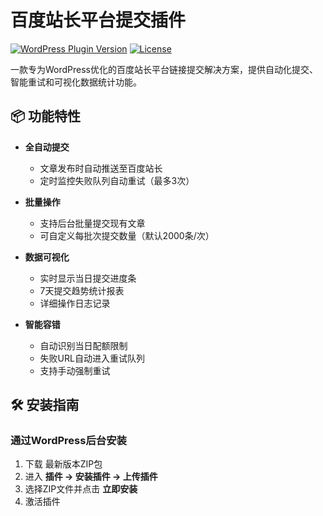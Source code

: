 # 百度站长平台提交插件

[![WordPress Plugin Version](https://img.shields.io/badge/Version-2.2-blue.svg)](https://github.com/Baiduio/baidu-submit) 
[![License](https://img.shields.io/badge/License-GPLv3-green.svg)](https://www.gnu.org/licenses/gpl-3.0)

一款专为WordPress优化的百度站长平台链接提交解决方案，提供自动化提交、智能重试和可视化数据统计功能。

## 📦 功能特性

- **全自动提交**  
  - 文章发布时自动推送至百度站长
  - 定时监控失败队列自动重试（最多3次）

- **批量操作**  
  - 支持后台批量提交现有文章
  - 可自定义每批次提交数量（默认2000条/次）

- **数据可视化**  
  - 实时显示当日提交进度条
  - 7天提交趋势统计报表
  - 详细操作日志记录

- **智能容错**  
  - 自动识别当日配额限制
  - 失败URL自动进入重试队列
  - 支持手动强制重试

## 🛠️ 安装指南

### 通过WordPress后台安装
1. 下载 最新版本ZIP包
2. 进入 **插件 → 安装插件 → 上传插件**
3. 选择ZIP文件并点击 **立即安装**
4. 激活插件
